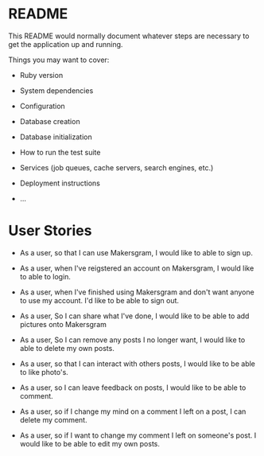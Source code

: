 # README

This README would normally document whatever steps are necessary to get the
application up and running.

Things you may want to cover:

* Ruby version

* System dependencies

* Configuration

* Database creation

* Database initialization

* How to run the test suite

* Services (job queues, cache servers, search engines, etc.)

* Deployment instructions

* ...

# User Stories

* As a user, 
  so that I can use Makersgram,
  I would like to able to sign up.

* As a user,
  when I've reigstered an account on Makersgram,
  I would like to able to login.

* As a user, 
  when I've finished using Makersgram and don't want anyone to use my account.
  I'd like to be able to sign out.

* As a user, 
  So I can share what I've done, 
  I would like to be able to add pictures onto Makersgram

* As a user,
  So I can remove any posts I no longer want,
  I would like to able to delete my own posts.

* As a user,
  so that I can interact with others posts,
  I would like to be able to like photo's.

* As a user,
  so I can leave feedback on posts,
  I would like to be able to comment. 

* As a user, 
  so if I change my mind on a comment I left on a post,
  I can delete my comment. 

* As a user, 
  so if I want to change my comment I left on someone's post.
  I would like to be able to edit my own posts. 

  
